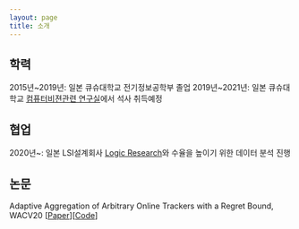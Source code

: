 ```yaml
---
layout: page
title: 소개
---
```


## 학력
2015년~2019년: 일본 큐슈대학교 전기정보공학부 졸업
2019년~2021년: 일본 큐슈대학교 [컴퓨터비젼관련 연구실](http://human.ait.kyushu-u.ac.jp/)에서 석사 취득예정

## 협업
2020년~: 일본 LSI설계회사 [Logic Research](http://www.logic-research.co.jp/)와 수율을 높이기 위한 데이터 분석 진행

## 논문
Adaptive Aggregation of Arbitrary Online Trackers with a Regret Bound, WACV20 [[Paper](https://openaccess.thecvf.com/content_WACV_2020/html/Song_Adaptive_Aggregation_of_Arbitrary_Online_Trackers_with_a_Regret_Bound_WACV_2020_paper.html)][[Code](https://github.com/songheony/AAA-WACV)]